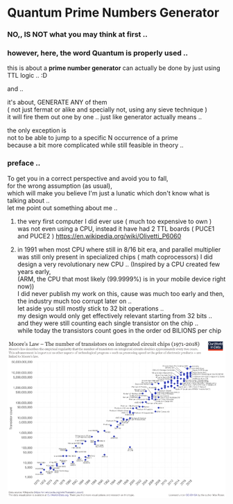 # Quantum Prime Numbers Generator
### NO,, IS NOT what you may think at first .. 
### however, here, the word **Quantum** is properly used .. 

this is about a **prime number generator** can actually be done by just using TTL logic .. :D

and ..

it's about, GENERATE ANY of them  
( not just fermat or alike and specially not, using any sieve technique )    
it will fire them out one by one .. just like generator actually means ..  

the only exception is  
not to be able to jump to a specific N occurrence of a prime  
because a bit more complicated while still feasible in theory ..   

### preface ..
To get you in a correct perspective and avoid you to fall,  
for the wrong assumption (as usual),  
which will make you believe I'm just a lunatic which don't know what is talking about ..  
let me point out something about me ..  

1) the very first computer I did ever use ( much too expensive to own )  
    was not even using a CPU,  instead it have had 2  TTL boards ( PUCE1 and PUCE2 )
    https://en.wikipedia.org/wiki/Olivetti_P6060  
    
2) in 1991 when most CPU where still in 8/16 bit era,
   and parallel multiplier was still only present in specialized chips ( math coprocessors)
   I did design a very revolutionary new CPU .. 
   (Inspired by a CPU created few years early,  
   (ARM, the CPU that most likely (99.9999%) is in your mobile device right now))  
   I did never publish my work on this, cause was much too early and then,  
   the industry much too corrupt later on ..   
   let aside you still mostly stick to 32 bit operations ..   
   my design would only get effectively relevant starting from 32 bits ..  
   and they were still counting each single transistor on the chip ..  
   while today the transistors count goes in the order od BILIONS per chip  
      
![Moore's Law](Moore's_Law_Transistor_Count_1971-2018.png)

